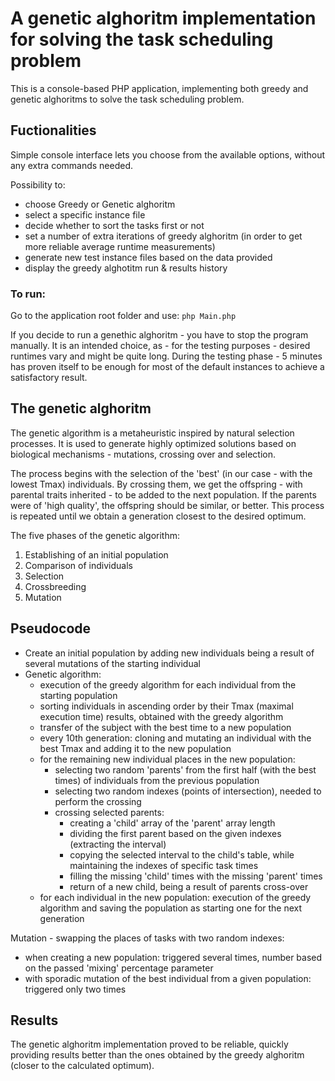 # A genetic alghoritm implementation for solving the task scheduling problem

This is a console-based PHP application, implementing both greedy and genetic alghoritms to solve the task scheduling problem.

## Fuctionalities
Simple console interface lets you choose from the available options, without any extra commands needed.

Possibility to:
* choose Greedy or Genetic alghoritm
* select a specific instance file
* decide whether to sort the tasks first or not
* set a number of extra iterations of greedy alghoritm (in order to get more reliable average runtime measurements)
* generate new test instance files based on the data provided
* display the greedy alghotitm run & results history

### To run:
Go to the application root folder and use:
`php Main.php`

If you decide to run a genethic alghoritm - you have to stop the program manually. It is an intended choice, as - for the testing purposes - desired runtimes vary and might be quite long. During the testing phase - 5 minutes has proven itself to be enough for most of the default instances to achieve a satisfactory result.

## The genetic alghoritm 
The genetic algorithm is a metaheuristic inspired by natural selection processes. It is used to generate highly optimized solutions based on biological mechanisms - mutations, crossing over and selection.

The process begins with the selection of the 'best' (in our case - with the lowest Tmax) individuals. By crossing them, we get the offspring - with parental traits inherited - to be added to the next population. If the parents were of 'high quality', the offspring should be similar, or better. This process is repeated until we obtain a generation closest to the desired optimum.

The five phases of the genetic algorithm:
1. Establishing of an initial population
2. Comparison of individuals
3. Selection
4. Crossbreeding
5. Mutation

## Pseudocode

- Create an initial population by adding new individuals being a result of several mutations of the starting individual
- Genetic algorithm:
  - execution of the greedy algorithm for each individual from the starting population
  - sorting individuals in ascending order by their Tmax (maximal execution time) results, obtained with the greedy algorithm
  - transfer of the subject with the best time to a new population
  - every 10th generation: cloning and mutating an individual with the best Tmax and adding it to the new population
  - for the remaining new individual places in the new population:
    - selecting two random 'parents' from the first half (with the best times) of individuals from the previous population
    - selecting two random indexes (points of intersection), needed to perform the crossing
    - crossing selected parents:
      - creating a 'child' array of the 'parent' array length
      - dividing the first parent based on the given indexes (extracting the interval)
      - copying the selected interval to the child's table, while maintaining the indexes of specific task times
      - filling the missing 'child' times with the missing 'parent' times
      - return of a new child, being a result of parents cross-over
  - for each individual in the new population: execution of the greedy algorithm and saving the population as starting one for the next generation

Mutation - swapping the places of tasks with two random indexes:
- when creating a new population: triggered several times, number based on the passed 'mixing' percentage parameter
- with sporadic mutation of the best individual from a given population: triggered only two times

## Results

The genetic alghoritm implementation proved to be reliable, quickly providing results better than the ones obtained by the greedy alghoritm (closer to the calculated optimum).
